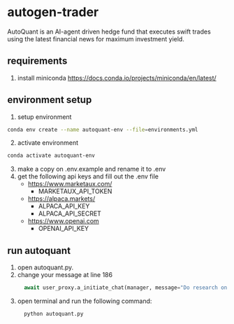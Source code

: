 # autogen-trader
AutoQuant is an AI-agent driven hedge fund that executes swift trades using the latest financial news for maximum investment yield.

## requirements
1. install miniconda
   https://docs.conda.io/projects/miniconda/en/latest/

## environment setup
1. setup environment
```sh
conda env create --name autoquant-env --file=environments.yml
```
2. activate environment
```sh
conda activate autoquant-env
```
3. make a copy on .env.example and rename it to .env
4. get the following api keys and fill out the .env file
   - https://www.marketaux.com/
     - MARKETAUX_API_TOKEN 
   - https://alpaca.markets/
     - ALPACA_API_KEY
     - ALPACA_API_SECRET
   - https://www.openai.com
     - OPENAI_API_KEY

## run autoquant
1. open autoquant.py.
2. change your message at line 186
   ```python
     await user_proxy.a_initiate_chat(manager, message="Do research on MSFT, AAPL and AMZN to determine how to action on the trades it today")
   ```
3. open terminal and run the following command:
   ```sh
     python autoquant.py
   ```

